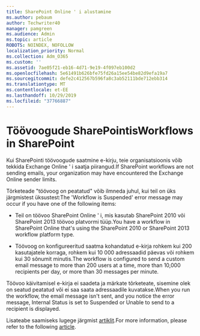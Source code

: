 ```yaml
---
title: SharePoint Online ' i alustamine
ms.author: pebaum
author: Techwriter40
manager: pamgreen
ms.audience: Admin
ms.topic: article
ROBOTS: NOINDEX, NOFOLLOW
localization_priority: Normal
ms.collection: Adm_O365
ms.custom: ''
ms.assetid: 7ae05f21-eb16-4d71-9e19-4f097eb100d2
ms.openlocfilehash: 5e61491b626bfe75fd26a15ee54be82d9efa19a7
ms.sourcegitcommit: defe2c412567b596fa8c3ab52111bde712ebb314
ms.translationtype: MT
ms.contentlocale: et-EE
ms.lasthandoff: 10/29/2019
ms.locfileid: "37766887"
---
```

# <a name="workflows-in-sharepoint"></a><span data-ttu-id="6f200-102">Töövoogude SharePointis</span><span class="sxs-lookup"><span data-stu-id="6f200-102">Workflows in SharePoint</span></span>

<span data-ttu-id="6f200-103">Kui SharePointi töövoogude saatmine e-kirju, teie organisatsioonis võib tekkida Exchange Online ' i saatja piirangud.</span><span class="sxs-lookup"><span data-stu-id="6f200-103">If SharePoint workflows are not sending emails, your organization may have encountered the Exchange Online sender limits.</span></span>

<span data-ttu-id="6f200-104">Tõrketeade "töövoog on peatatud" võib ilmneda juhul, kui teil on üks järgmistest üksustest:</span><span class="sxs-lookup"><span data-stu-id="6f200-104">The 'Workflow is Suspended' error message may occur if you have one of the following items:</span></span>

- <span data-ttu-id="6f200-105">Teil on töövoo SharePoint Online ' i, mis kasutab SharePoint 2010 või SharePoint 2013 töövoo platvormi tüüp.</span><span class="sxs-lookup"><span data-stu-id="6f200-105">You have a workflow in SharePoint Online that's using the SharePoint 2010 or SharePoint 2013 workflow platform type.</span></span>

- <span data-ttu-id="6f200-106">Töövoog on konfigureeritud saatma kohandatud e-kirja rohkem kui 200 kasutajatele korraga, rohkem kui 10 000 adressaadid päevas või rohkem kui 30 sõnumit minutis.</span><span class="sxs-lookup"><span data-stu-id="6f200-106">The workflow is configured to send a custom email message to more than 200 users at a time, more than 10,000 recipients per day, or more than 30 messages per minute.</span></span>

<span data-ttu-id="6f200-107">Töövoo käivitamisel e-kirja ei saadeta ja märkate tõrketeate, sisemine olek on seatud peatatud või ei saa saata adressaadile kuvatakse.</span><span class="sxs-lookup"><span data-stu-id="6f200-107">When you run the workflow, the email message isn't sent, and you notice the error message, Internal Status is set to Suspended or Unable to send to a recipient is displayed.</span></span>

<span data-ttu-id="6f200-108">Lisateabe saamiseks lugege järgmist [artiklit](https://docs.microsoft.com/sharepoint/support/workflows/configured-workflow-fails-running).</span><span class="sxs-lookup"><span data-stu-id="6f200-108">For more information, please refer to the following [article](https://docs.microsoft.com/sharepoint/support/workflows/configured-workflow-fails-running).</span></span>

